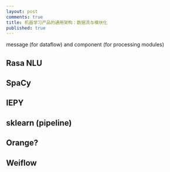 ```yaml
---
layout: post
comments: true
title: 机器学习产品的通用架构：数据流与模块化
published: true
---
```



message (for dataflow) and component (for processing modules)

## Rasa NLU

## SpaCy

## IEPY

## sklearn (pipeline)

## Orange?

## Weiflow


